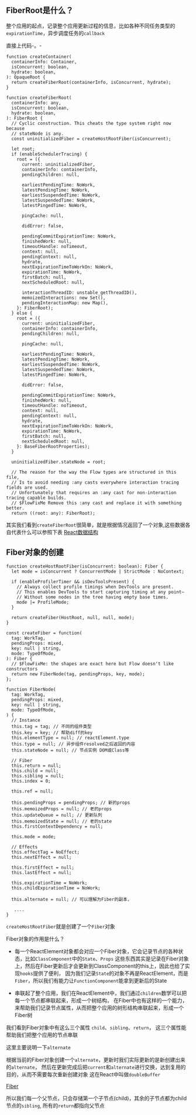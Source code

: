 ## FiberRoot是什么？

整个应用的起点，记录整个应用更新过程的信息，比如各种不同任务类型的`expirationTime`，异步调度任务的`callback`

直接上代码-。-

```
function createContainer(
  containerInfo: Container,
  isConcurrent: boolean,
  hydrate: boolean,
): OpaqueRoot {
  return createFiberRoot(containerInfo, isConcurrent, hydrate);
}
```

```
function createFiberRoot(
  containerInfo: any,
  isConcurrent: boolean,
  hydrate: boolean,
): FiberRoot {
  // Cyclic construction. This cheats the type system right now because
  // stateNode is any.
  const uninitializedFiber = createHostRootFiber(isConcurrent);

  let root;
  if (enableSchedulerTracing) {
    root = ({
      current: uninitializedFiber,
      containerInfo: containerInfo,
      pendingChildren: null,

      earliestPendingTime: NoWork,
      latestPendingTime: NoWork,
      earliestSuspendedTime: NoWork,
      latestSuspendedTime: NoWork,
      latestPingedTime: NoWork,

      pingCache: null,

      didError: false,

      pendingCommitExpirationTime: NoWork,
      finishedWork: null,
      timeoutHandle: noTimeout,
      context: null,
      pendingContext: null,
      hydrate,
      nextExpirationTimeToWorkOn: NoWork,
      expirationTime: NoWork,
      firstBatch: null,
      nextScheduledRoot: null,

      interactionThreadID: unstable_getThreadID(),
      memoizedInteractions: new Set(),
      pendingInteractionMap: new Map(),
    }: FiberRoot);
  } else {
    root = ({
      current: uninitializedFiber,
      containerInfo: containerInfo,
      pendingChildren: null,

      pingCache: null,

      earliestPendingTime: NoWork,
      latestPendingTime: NoWork,
      earliestSuspendedTime: NoWork,
      latestSuspendedTime: NoWork,
      latestPingedTime: NoWork,

      didError: false,

      pendingCommitExpirationTime: NoWork,
      finishedWork: null,
      timeoutHandle: noTimeout,
      context: null,
      pendingContext: null,
      hydrate,
      nextExpirationTimeToWorkOn: NoWork,
      expirationTime: NoWork,
      firstBatch: null,
      nextScheduledRoot: null,
    }: BaseFiberRootProperties);
  }

  uninitializedFiber.stateNode = root;

  // The reason for the way the Flow types are structured in this file,
  // Is to avoid needing :any casts everywhere interaction tracing fields are used.
  // Unfortunately that requires an :any cast for non-interaction tracing capable builds.
  // $FlowFixMe Remove this :any cast and replace it with something better.
  return ((root: any): FiberRoot);
```

其实我们看到`createFiberRoot`很简单，就是根据情况返回了一个对象,这些数据各自代表什么可以参照下表
[React数据结构](https://react.jokcy.me/book/api/react-structure.html)


## Fiber对象的创建
```
function createHostRootFiber(isConcurrent: boolean): Fiber {
  let mode = isConcurrent ? ConcurrentMode | StrictMode : NoContext;

  if (enableProfilerTimer && isDevToolsPresent) {
    // Always collect profile timings when DevTools are present.
    // This enables DevTools to start capturing timing at any point–
    // Without some nodes in the tree having empty base times.
    mode |= ProfileMode;
  }

  return createFiber(HostRoot, null, null, mode);
}

const createFiber = function(
  tag: WorkTag,
  pendingProps: mixed,
  key: null | string,
  mode: TypeOfMode,
): Fiber {
  // $FlowFixMe: the shapes are exact here but Flow doesn't like constructors
  return new FiberNode(tag, pendingProps, key, mode);
};
```

```
function FiberNode(
  tag: WorkTag,
  pendingProps: mixed,
  key: null | string,
  mode: TypeOfMode,
) {
  // Instance
  this.tag = tag; // 不同的组件类型
  this.key = key; // 帮助diff的key
  this.elementType = null; // reactElement.type
  this.type = null; // 异步组件resolved之后返回的内容
  this.stateNode = null; // 节点实例 DOM或Class等

  // Fiber
  this.return = null;
  this.child = null;
  this.sibling = null;
  this.index = 0;

  this.ref = null;

  this.pendingProps = pendingProps; // 新的props
  this.memoizedProps = null; // 老的props
  this.updateQueue = null; // 更新队列 
  this.memoizedState = null; // 老的state
  this.firstContextDependency = null;

  this.mode = mode;

  // Effects
  this.effectTag = NoEffect;
  this.nextEffect = null;

  this.firstEffect = null;
  this.lastEffect = null;

  this.expirationTime = NoWork;
  this.childExpirationTime = NoWork;

  this.alternate = null; // 可以理解为Fiber的副本，
    
   ....
}
```

`createHostRootFiber`就是创建了一个`Fiber`对象

Fiber对象的作用是什么？
*   每一个ReactElement对象都会对应一个Fiber对象，它会记录节点的各种状态，比如`ClassComponent`中的`State`、`Props`
这些东西其实是记录在Fiber对象上，然后在Fiber更新后才会更新到ClassComponent的this上，因此也给了实现`hooks`提供了便利，
因为我们记录`State`的对象不再是ReactElement，而是`Fiber`，所以我们有能力让`FunctionComponent`能拿到更新后的State

*   串联起了整个应用，我们在ReactElement中，我们通过`children`数学可以把每一个节点都串联起来，形成一个树结构，
在Fiber中也有这样的一个能力，来帮助我们记录节点属性，从而把整个应用的树形结构串联起来，形成一个Fiber树

我们看到Fiber对象中有这么三个属性 `child`、`sibling`、`return`， 这三个属性能帮助我们把整个应用的节点串联

这里主要说明一下`alternate`

根据当前的Fiber对象创建一个`alternate`，更新时我们实际更新的是新创建出来的`alternate`， 然后在更新完成后把`current`和`alternate`进行交换，达到复用的目的，从而不需要每次重新创建对象
这在React中叫做`doubleBuffer`


[Fiber](../../assets/fiber.png)

所以我们每一个父节点，只会存储第一个子节点(child)，其余的子节点都为child节点的`sibling`, 所有的`return`都指向父节点

